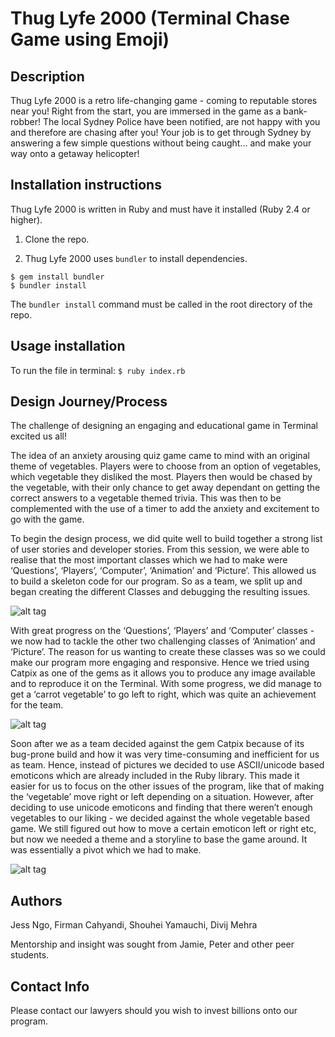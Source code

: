 # Thug Lyfe 2000 (Terminal Chase Game using Emoji)

## Description

Thug Lyfe 2000 is a retro life-changing game - coming to reputable stores near you!  Right from the start, you are immersed in the game as a bank-robber! The local Sydney Police have been notified, are not happy with you and therefore are chasing after you! Your job is to get through Sydney by answering a few simple questions without being caught... and make your way onto a getaway helicopter!

## Installation instructions

Thug Lyfe 2000 is written in Ruby and must have it installed (Ruby 2.4 or higher).

1. Clone the repo.

2. Thug Lyfe 2000 uses ```bundler``` to install dependencies.
```
$ gem install bundler
$ bundler install
```
The ```bundler install``` command must be called in the root directory of the repo.

## Usage installation

To run the file in terminal: ```$ ruby index.rb```

## Design Journey/Process

The challenge of designing an engaging and educational game in Terminal excited us all!

The idea of an anxiety arousing quiz game came to mind with an original theme of vegetables. Players were to choose from an option of vegetables, which vegetable they disliked the most. Players then would be chased by the vegetable, with their only chance to get away dependant on getting the correct answers to a vegetable themed trivia. This was then to be complemented with the use of a timer to add the anxiety and excitement to go with the game.

To begin the design process, we did quite well to build together a strong list of user stories and developer stories. From this session, we were able to realise that the most important classes which we had to make were ‘Questions’, ‘Players’, ‘Computer’, ‘Animation’ and ‘Picture’. This allowed us to build a skeleton code for our program. So as a team, we split up and began creating the different Classes and debugging the resulting issues.

![alt tag](https://github.com/Firmanc/CFA-Thug-Lyfe/blob/master/images/classes.png)

With great progress on the ‘Questions’, ‘Players’ and ‘Computer’ classes - we now had to tackle the other two challenging classes of ‘Animation’ and ‘Picture’. The reason for us wanting to create these classes was so we could make our program more engaging and responsive. Hence we tried using Catpix as one of the gems as it allows you to produce any image available and to reproduce it on the Terminal. With some progress, we did manage to get a ‘carrot vegetable’ to go left to right, which was quite an achievement for the team.

![alt tag](https://github.com/Firmanc/CFA-Thug-Lyfe/blob/master/images/carrot.png)

Soon after we as a team decided against the gem Catpix because of its bug-prone build and how it was very time-consuming and inefficient for us as team. Hence, instead of pictures we decided to use ASCII/unicode based emoticons which are already included in the Ruby library. This made it easier for us to focus on the other issues of the program, like that of making the ‘vegetable’ move right or left depending on a situation. However, after deciding to use unicode emoticons and finding that there weren’t enough vegetables to our liking - we decided against the whole vegetable based game. We still figured out how to move a certain emoticon left or right etc, but now we needed a theme and a storyline to base the game around. It was essentially a pivot which we had to make.

![alt tag](https://github.com/Firmanc/CFA-Thug-Lyfe/blob/master/images/thuglife.png)

## Authors
Jess Ngo, Firman Cahyandi, Shouhei Yamauchi, Divij Mehra

Mentorship and insight was sought from Jamie, Peter and other peer students.

## Contact Info

Please contact our lawyers should you wish to invest billions onto our program.
